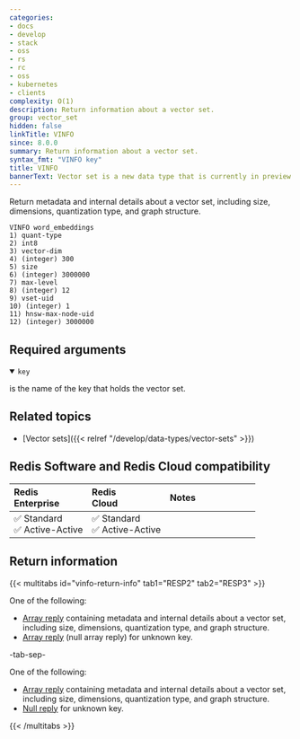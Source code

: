```yaml
---
categories:
- docs
- develop
- stack
- oss
- rs
- rc
- oss
- kubernetes
- clients
complexity: O(1)
description: Return information about a vector set.
group: vector_set
hidden: false
linkTitle: VINFO
since: 8.0.0
summary: Return information about a vector set.
syntax_fmt: "VINFO key"
title: VINFO
bannerText: Vector set is a new data type that is currently in preview and may be subject to change.
---
```


Return metadata and internal details about a vector set, including size, dimensions, quantization type, and graph structure.

```shell
VINFO word_embeddings
1) quant-type
2) int8
3) vector-dim
4) (integer) 300
5) size
6) (integer) 3000000
7) max-level
8) (integer) 12
9) vset-uid
10) (integer) 1
11) hnsw-max-node-uid
12) (integer) 3000000
```

## Required arguments

<details open>
<summary><code>key</code></summary>

is the name of the key that holds the vector set.
</details>

## Related topics

- [Vector sets]({{< relref "/develop/data-types/vector-sets" >}})

## Redis Software and Redis Cloud compatibility

| Redis<br />Enterprise | Redis<br />Cloud | <span style="min-width: 9em; display: table-cell">Notes</span> |
|:----------------------|:-----------------|:------|
| <span title="Supported">&#x2705; Standard</span><br /><span title="Supported"><nobr>&#x2705; Active-Active</nobr></span> | <span title="Supported">&#x2705; Standard</span><br /><span title="Supported"><nobr>&#x2705; Active-Active</nobr></span> |  |

## Return information

{{< multitabs id="vinfo-return-info" 
    tab1="RESP2" 
    tab2="RESP3" >}}

One of the following:
* [Array reply](../../develop/reference/protocol-spec#arrays) containing metadata and internal details about a vector set, including size, dimensions, quantization type, and graph structure.
* [Array reply](../../develop/reference/protocol-spec#arrays) (null array reply) for unknown key.

-tab-sep-

One of the following:
* [Array reply](../../develop/reference/protocol-spec#arrays) containing metadata and internal details about a vector set, including size, dimensions, quantization type, and graph structure.
* [Null reply](../../develop/reference/protocol-spec#nulls) for unknown key.

{{< /multitabs >}}
